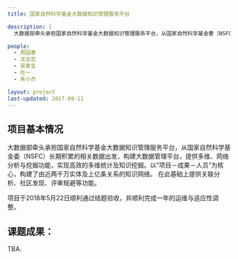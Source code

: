 ```yaml
---
title: 国家自然科学基金大数据知识管理服务平台

description: |
  大数据部牵头承担国家自然科学基金大数据知识管理服务平台，从国家自然科学基金委（NSFC）长期积累的相关数据出发，构建大数据管理平台，提供多维、网络分析与挖掘功能，实现高效的多维统计及知识挖掘。

people:
  - 周园春
  - 沈志宏
  - 吴章生
  - 杜一
  - 朱小杰

layout: project
last-updated: 2017-09-11
---
```


## 项目基本情况
  大数据部牵头承担国家自然科学基金大数据知识管理服务平台，从国家自然科学基金委（NSFC）长期积累的相关数据出发，构建大数据管理平台，提供多维、网络分析与挖掘功能，实现高效的多维统计及知识挖掘。以“项目－成果－人员”为核心，构建了由近两千万实体及上亿条关系的知识网络。 在此基础上提供关联分析、社区发现、评审规避等功能。

  项目于2018年5月22日顺利通过结题验收，并顺利完成一年的运维与适应性调整。

## 课题成果：
TBA.